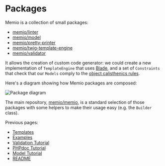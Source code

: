 # Packages

Memio is a collection of small packages:

* [memio/linter](http://github.com/memio/linter)
* [memio/model](http://github.com/memio/model)
* [memio/pretty-printer](http://github.com/memio/pretty-printer)
* [memio/twig-template-engine](http://github.com/memio/twig-template-engine)
* [memio/validator](http://github.com/memio/validator)

It allows the creation of custom code generator: we could create a new implementation
of `TemplateEngine` that uses [Blade](http://laravel.com/docs/5.0/templates),
and a set of `Constraints` that check that our `Models` comply to the
[object calisthenics rules](http://williamdurand.fr/2013/06/03/object-calisthenics/).

Here's a diagram showing how Memio packages are composed:

![Package diagram](http://yuml.me/8686d889)

The main repository, [memio/memio](http://github.com/memio/memio), is a standard
selection of those packages with some helpers to make their usage easy (e.g. the
`Builder` class).

Previous pages:

* [Templates](05-templates.md)
* [Examples](04-examples.md)
* [Validation Tutorial](03-validation-tutorial.md)
* [PHPdoc Tutorial](02-phpdoc-tutorial.md)
* [Model Tutorial](01-model-tutorial.md)
* [README](../README.md)
